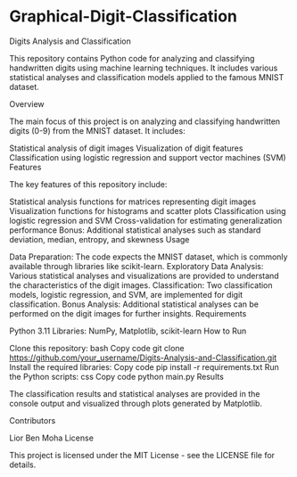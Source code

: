# Graphical-Digit-Classification


Digits Analysis and Classification

This repository contains Python code for analyzing and classifying handwritten digits using machine learning techniques. It includes various statistical analyses and classification models applied to the famous MNIST dataset.

Overview

The main focus of this project is on analyzing and classifying handwritten digits (0-9) from the MNIST dataset. It includes:

Statistical analysis of digit images
Visualization of digit features
Classification using logistic regression and support vector machines (SVM)
Features

The key features of this repository include:

Statistical analysis functions for matrices representing digit images
Visualization functions for histograms and scatter plots
Classification using logistic regression and SVM
Cross-validation for estimating generalization performance
Bonus: Additional statistical analyses such as standard deviation, median, entropy, and skewness
Usage

Data Preparation: The code expects the MNIST dataset, which is commonly available through libraries like scikit-learn.
Exploratory Data Analysis: Various statistical analyses and visualizations are provided to understand the characteristics of the digit images.
Classification: Two classification models, logistic regression, and SVM, are implemented for digit classification.
Bonus Analysis: Additional statistical analyses can be performed on the digit images for further insights.
Requirements

Python 3.11
Libraries: NumPy, Matplotlib, scikit-learn
How to Run

Clone this repository:
bash
Copy code
git clone https://github.com/your_username/Digits-Analysis-and-Classification.git
Install the required libraries:
Copy code
pip install -r requirements.txt
Run the Python scripts:
css
Copy code
python main.py
Results

The classification results and statistical analyses are provided in the console output and visualized through plots generated by Matplotlib.

Contributors

Lior Ben Moha
License

This project is licensed under the MIT License - see the LICENSE file for details.
